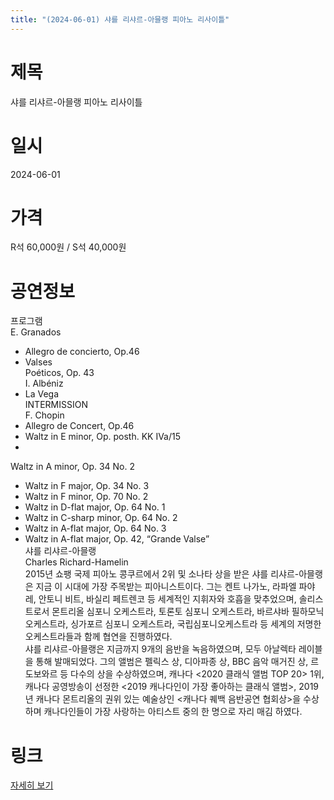 ```yaml
---
title: "(2024-06-01) 샤를 리샤르-아믈랭 피아노 리사이틀"
---
```


# 제목
샤를 리샤르-아믈랭 피아노 리사이틀

# 일시
2024-06-01

# 가격
R석 60,000원 / S석 40,000원

# 공연정보
프로그램  
E. Granados  
- Allegro de concierto, Op.46  
- Valses  
Poéticos, Op. 43  
I. Albéniz  
- La Vega  
INTERMISSION  
F. Chopin  
- Allegro de Concert, Op.46  
- Waltz in E minor, Op. posth. KK IVa/15  
-  
Waltz in A minor, Op. 34 No. 2  
- Waltz in F major, Op. 34 No. 3  
- Waltz in F minor, Op. 70 No. 2  
- Waltz in D-flat major, Op. 64 No. 1  
- Waltz in C-sharp minor, Op. 64 No. 2  
- Waltz in A-flat major, Op. 64 No. 3  
- Waltz in A-flat major, Op. 42, “Grande Valse”  
샤를 리샤르-아믈랭  
Charles Richard-Hamelin  
2015년 쇼팽 국제 피아노 콩쿠르에서 2위 및 소나타 상을 받은 샤를 리샤르-아믈랭은 지금 이 시대에 가장 주목받는 피아니스트이다. 그는 켄트 나가노, 라파엘 파야레, 안토니 비트, 바실리 페트렌코 등 세계적인 지휘자와 호흡을 맞추었으며, 솔리스트로서 몬트리올 심포니 오케스트라, 토론토 심포니 오케스트라, 바르샤바 필하모닉 오케스트라, 싱가포르 심포니 오케스트라, 국립심포니오케스트라 등 세계의 저명한 오케스트라들과 함께 협연을 진행하였다.  
샤를 리샤르-아믈랭은 지금까지 9개의 음반을 녹음하였으며, 모두 아날렉타 레이블을 통해 발매되었다. 그의 앨범은 펠릭스 상, 디아파종 상, BBC 음악 매거진 상, 르 도보와르 등 다수의 상을 수상하였으며, 캐나다 <2020 클래식 앨범 TOP 20> 1위, 캐나다 공영방송이 선정한 <2019 캐나다인이 가장 좋아하는 클래식 앨범>, 2019년 캐나다 몬트리올의 권위 있는 예술상인 <캐나다 퀘백 음반공연 협회상>을 수상하며 캐나다인들이 가장 사랑하는 아티스트 중의 한 명으로 자리 매김 하였다.

# 링크
[자세히 보기](https://www.sac.or.kr/site/main/show/show_view?SN=60802, "https://www.sac.or.kr/site/main/show/show_view?SN=60802")
